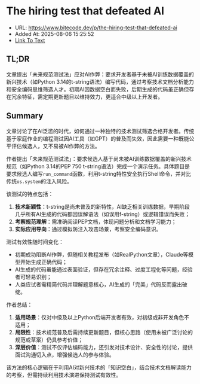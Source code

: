 # The hiring test that defeated AI
- URL: https://www.bitecode.dev/p/the-hiring-test-that-defeated-ai
- Added At: 2025-08-06 15:25:52
- [Link To Text](2025-08-06-the-hiring-test-that-defeated-ai_raw.md)

## TL;DR


文章提出「未来规范测试法」应对AI作弊：要求开发者基于未被AI训练数据覆盖的新兴技术（如Python 3.14的t-string语法）编写代码，通过考察技术文档分析能力和安全编码思维筛选人才。初期AI因数据空白而失败，后期生成的代码虽正确但存在冗余特征，需定期更新题目以维持效力，更适合中级以上开发者。

## Summary


文章讨论了在AI泛滥的时代，如何通过一种独特的技术测试筛选合格开发者。传统基于家庭作业的编程测试因AI工具（如GPT）的普及而失效，因此需要一种既能公平评估候选人，又不易被AI作弊的方法。

作者提出「未来规范测试法」：要求候选人基于尚未被AI训练数据覆盖的新兴技术规范（如Python 3.14的PEP 750 t-string语法）完成一个演示任务。具体题目是要求候选人编写`run_command`函数，利用t-string特性安全执行Shell命令，并对比传统`os.system`的注入风险。

该测试的特点包括：
1. **技术新颖性**：t-string是尚未普及的新特性，AI缺乏相关训练数据，早期阶段几乎所有AI生成的代码都因误解语法（如误用f-string）或逻辑错误而失败；
2. **考察规范理解**：需准确阅读PEP文档，体现问题分析和文档学习能力；
3. **实际应用导向**：通过模拟防注入攻击场景，考察安全编码意识。

测试有效性随时间变化：
- 初期成功阻断AI作弊，但随相关教程发布（如RealPython文章），Claude等模型开始生成正确代码；
- AI生成的代码虽能通过表面验证，但存在冗余注释、过度工程化等问题，经验者可轻易识别；
- 人类应试者需精简代码并理解题意核心，AI生成的「完美」代码反而露出破绽。

作者总结：
1. **适用场景**：仅对中级及以上Python后端开发者有效，对初级或非开发角色不适用；
2. **局限性**：技术规范普及后需持续更新题目，但核心思路（使用未被广泛讨论的规范或草案）仍具参考价值；
3. **深层价值**：测试不仅评估编码能力，还引发对技术设计、安全性的讨论，提供面试沟通切入点，增强候选人的参与体验。

该方法的核心逻辑在于利用AI对新兴技术的「知识空白」，结合技术文档解读能力的考察，但需持续利用技术演进保持测试有效性。
